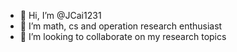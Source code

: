 - 👋 Hi, I’m @JCai1231
- 👀 I’m math, cs and operation research enthusiast 
- 💞️ I’m looking to collaborate on my research topics

<!---
JCai1231/JCai1231 is a ✨ special ✨ repository because its `README.md` (this file) appears on your GitHub profile.
You can click the Preview link to take a look at your changes.
--->
